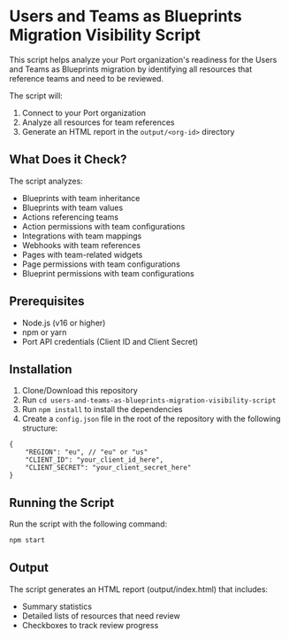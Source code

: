 # Users and Teams as Blueprints Migration Visibility Script

This script helps analyze your Port organization's readiness for the Users and Teams as Blueprints migration by identifying all resources that reference teams and need to be reviewed.

The script will:
1. Connect to your Port organization
2. Analyze all resources for team references
3. Generate an HTML report in the `output/<org-id>` directory

## What Does it Check?

The script analyzes:

- Blueprints with team inheritance
- Blueprints with team values
- Actions referencing teams
- Action permissions with team configurations
- Integrations with team mappings
- Webhooks with team references
- Pages with team-related widgets
- Page permissions with team configurations
- Blueprint permissions with team configurations

## Prerequisites

- Node.js (v16 or higher)
- npm or yarn
- Port API credentials (Client ID and Client Secret)

## Installation

1. Clone/Download this repository
2. Run `cd users-and-teams-as-blueprints-migration-visibility-script`
3. Run `npm install` to install the dependencies
4. Create a `config.json` file in the root of the repository with the following structure:

```json5
{
    "REGION": "eu", // "eu" or "us"
    "CLIENT_ID": "your_client_id_here",
    "CLIENT_SECRET": "your_client_secret_here"
}
```

## Running the Script

Run the script with the following command:

```bash
npm start
```

## Output

The script generates an HTML report (output/index.html) that includes:
- Summary statistics
- Detailed lists of resources that need review
- Checkboxes to track review progress
